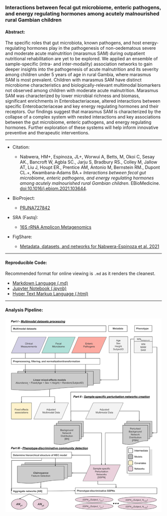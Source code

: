### Interactions between fecal gut microbiome, enteric pathogens, and energy regulating hormones among acutely malnourished rural Gambian children 

#### Abstract:
The specific roles that gut microbiota, known pathogens, and host energy-regulating hormones play in the pathogenesis of non-oedematous severe and moderate acute malnutrition (marasmus SAM) during outpatient nutritional rehabilitation are yet to be explored.  We applied an ensemble of sample-specific (intra- and inter-modality) association networks to gain deeper insights into the pathogenesis of acute malnutrition and its severity among children under 5 years of age in rural Gambia, where marasmus SAM is most prevalent. Children with marasmus SAM have distinct microbiome characteristics and biologically-relevant multimodal biomarkers not observed among children with moderate acute malnutrition. Marasmus SAM was characterized by lower microbial richness and biomass, significant enrichments in Enterobacteriaceae, altered interactions between specific Enterobacteriaceae and key energy regulating hormones and their receptors. Our findings suggest that marasmus SAM is characterized by the collapse of a complex system with nested interactions and key associations between the gut microbiome, enteric pathogens, and energy regulating hormones.  Further exploration of these systems will help inform innovative preventive and therapeutic interventions. 
______________________
 
* Citation:
   * Nabwera, HM+, Espinoza, JL+, Worwui A, Betts, M, Okoi C, Sesay AK., Bancroft W, Agbla SC., Jarju S, Bradbury RS., Colley M, Jallow AT, Liu J, Houpt ER., Prentice AM, Antonio M, Bernstein RM., Dupont CL.+, Kwambana-Adams BA.+ *Interactions between fecal gut microbiome, enteric pathogens, and energy regulating hormones among acutely malnourished rural Gambian children.* EBioMedicine. [doi:10.1016/j.ebiom.2021.103644](https://doi.org/10.1016/j.ebiom.2021.103644).

* BioProject: 
	* [PRJNA727842](https://www.ncbi.nlm.nih.gov/bioproject/?term=PRJNA727842)
* SRA (Fastq): 
	* [16S rRNA Amplicon Metagenomics](16S-rRNA_amplicon_SRA_Accession.list)
* FigShare: 
	* [Metadata, datasets, and networks for Nabwera-Espinoza et al. 2021](https://doi.org/10.6084/m9.figshare.16733584)

______________________

#### Reproducible Code:

 Recommended format for online viewing is `.md` as it renders the cleanest.
 
  * [Markdown Language (.md)](Nabwera-Espinoza_et_al_2021/Notebooks/markdown_version/Nabwera-Espinoza_et_al_2021.md)
 * [Jupyter Notebook (.ipynb)](Nabwera-Espinoza_et_al_2021/Notebooks/Nabwera-Espinoza_et_al_2021.ipynb)
 * [Hyper Text Markup Language (.html)](Nabwera-Espinoza_et_al_2021/Notebooks/Nabwera-Espinoza_et_al_2021.html)

______________________
 
#### Analysis Pipeline:
<center><img src="Flowchart.png" width=600></center>